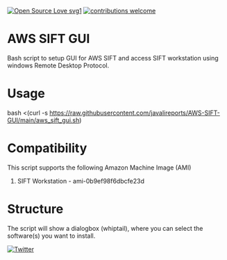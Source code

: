 [![Open Source Love svg1](https://badges.frapsoft.com/os/v1/open-source.svg?v=103)](https://github.com/ellerbrock/open-source-badges/) [![contributions welcome](https://img.shields.io/badge/contributions-welcome-brightgreen.svg?style=flat)](https://github.com/dwyl/esta/issues)

# AWS SIFT GUI
Bash script to setup GUI for AWS SIFT and access SIFT workstation using windows Remote Desktop Protocol.

# Usage
bash <(curl -s https://raw.githubusercontent.com/javalireports/AWS-SIFT-GUI/main/aws_sift_gui.sh)

# Compatibility
This script supports the following Amazon Machine Image (AMI)
1. SIFT Workstation - ami-0b9ef98f6dbcfe23d

# Structure
The script will show a dialogbox (whiptail), where you can select the software(s) you want to install.

[![Twitter](https://img.shields.io/twitter/url/https/twitter.com/javalireports.svg?style=social&label=Follow%20%40javalireports)](https://twitter.com/javalireports)
